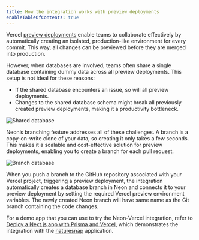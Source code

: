```yaml
---
title: How the integration works with preview deployments
enableTableOfContents: true
---
```


Vercel [preview deployments](https://vercel.com/docs/concepts/deployments/preview-deployments) enable teams to collaborate effectively by automatically creating an isolated, production-like environment for every commit. This way, all changes can be previewed before they are merged into production.

However, when databases are involved, teams often share a single database containing dummy data across all preview deployments. This setup is not ideal for these reasons:

- If the shared database encounters an issue, so will all preview deployments.
- Changes to the shared database schema might break all previously created preview deployments, making it a productivity bottleneck.

![Shared database](/docs/guides/vercel_shared_database.webp)

Neon’s branching feature addresses all of these challenges. A branch is a copy-on-write clone of your data, so creating it only takes a few seconds. This makes it a scalable and cost-effective solution for preview deployments, enabling you to create a branch for each pull request.

![Branch database](/docs/guides/vercel_branch_database.webp)

When you push a branch to the GitHub repository associated with your Vercel project, triggering a preview deployment, the integration automatically creates a database branch in Neon and connects it to your preview deployment by setting the required Vercel preview environment variables. The newly created Neon branch will have same name as the Git branch containing the code changes.

For a demo app that you can use to try the Neon-Vercel integration, refer to [Deploy a Next.js app with Prisma and Vercel](/docs/guides/vercel-app), which demonstrates the integration with the [naturesnap](https://github.com/neondatabase/naturesnap) application.
